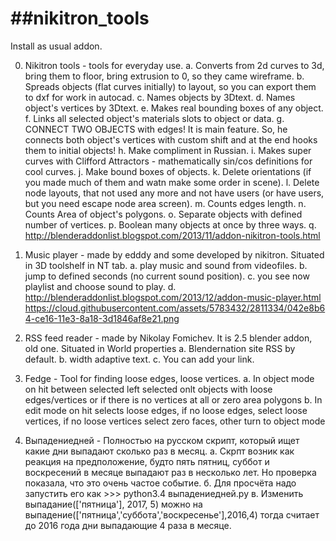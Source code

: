##nikitron_tools
==============

 Install as usual addon.

0. Nikitron tools - tools for everyday use.
    a. Converts from 2d curves to 3d, bring them to floor, bring extrusion to 0, so they came wireframe.
    b. Spreads objects (flat curves initially) to layout, so you can export them to dxf for work in autocad.
    c. Names objects by 3Dtext.
    d. Names object's vertices by 3Dtext.
    e. Makes real bounding boxes of any object.
    f. Links all selected object's materials slots to object or data.
    g. CONNECT TWO OBJECTS with edges! It is main feature. So, he connects both object's vertices with 
        custom shift and at the end hooks them to initial objects!
    h. Make compliment in Russian.
    i. Makes super curves with Clifford Attractors - mathematically sin/cos definitions for cool curves.
    j. Make bound boxes of objects.
    k. Delete orientations (if you made much of them and watn make some order in scene).
    l. Delete node layouts, that not used any more and not have users (or have users, but you need 
        escape node area screen).
    m. Counts edges length.
    n. Counts Area of object's polygons.
    o. Separate objects with defined number of vertices.
    p. Boolean many objects at once by three ways.
    q. http://blenderaddonlist.blogspot.com/2013/11/addon-nikitron-tools.html

1. Music player - made by edddy and some developed by nikitron. Situated in 3D toolshelf in NT tab.
    a. play music and sound from videofiles.
    b. jump to defined seconds (no current sound position).
    c. you see now playlist and choose sound to play.
    d. http://blenderaddonlist.blogspot.com/2013/12/addon-music-player.html
    https://cloud.githubusercontent.com/assets/5783432/2811334/042e8b64-ce16-11e3-8a18-3d1846af8e21.png

2. RSS feed reader - made by Nikolay Fomichev. It is 2.5 blender addon, old one. Situated in World properties
    a. Blendernation site RSS by default. 
    b. width adaptive text.
    c. You can add your link.

3. Fedge - Tool for finding loose edges, loose vertices. 
    a. In object mode on hit between selected left selected onlt objects with loose edges/vertices or if there is no vertices at all or zero area polygons
    b. In edit mode on hit selects loose edges, if no loose edges, select loose vertices, if no loose vertices select zero faces, other turn to object mode

4. Выпадениедней - Полностью на русском скрипт, который ищет какие дни выпадают сколько раз в месяц. 
    а. Скрпт возник как реакция на предположение, будто пять пятниц, суббот и воскресений в месяце 
        выпадают раз в несколько лет. Но проверка показала, что это очень частое событие.
    б. Для просчёта надо запустить его как >>> python3.4 выпадениедней.py
    в. Изменить выпадание(['пятница'], 2017, 5) можно на выпадение(['пятница','суббота','воскресенье'],2016,4)
        тогда считает до 2016 года дни выпадающие 4 раза в месяце.
